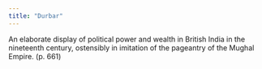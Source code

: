 ```yaml
---
title: "Durbar"
---
```

An elaborate display of political power and wealth in British India in the nineteenth century, ostensibly in imitation of the pageantry of the Mughal Empire. (p. 661)

